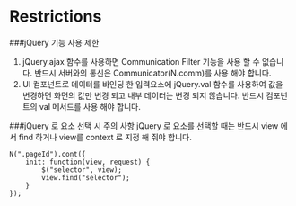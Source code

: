 Restrictions
===
###jQuery 기능 사용 제한
1. jQuery.ajax 함수를 사용하면 Communication Filter 기능을  사용 할 수 없습니다. 반드시 서버와의 통신은  Communicator(N.comm)를 사용 해야 합니다.
2. UI 컴포넌트로 데이터를 바인딩 한 입력요소에  jQuery.val 함수를 사용하여 값을 변경하면  화면의 값만 변경 되고 내부 데이터는 변경 되지 않습니다. 반드시 컴포넌트의 val 메서드를 사용 해야 합니다.

###jQuery 로 요소 선택 시 주의 사항
jQuery 로 요소를 선택할 때는 반드시 view 에서 find 하거나 view를 context 로 지정 해 줘야 합니다.
```
N(".pageId").cont({
	init: function(view, request) {
		$("selector", view);
		view.find("selector");
	}
});
```